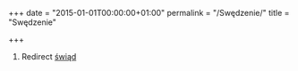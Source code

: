 +++
date = "2015-01-01T00:00:00+01:00"
permalink = "/Swędzenie/"
title = "Swędzenie"

+++

1.  Redirect [świąd](/atopedia/świąd "wikilink")
